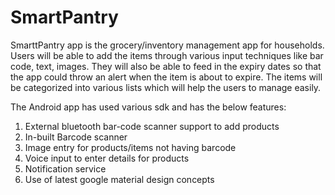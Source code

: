 # SmartPantry
SmarttPantry app is the grocery/inventory management app for households. Users will be able to add the items through various input techniques like bar code, text, images. They will also be able to feed in the expiry dates so that the app could throw an alert when the item is about to expire. The items will be categorized into various lists which will help the users to manage easily.

The Android app has used various sdk and has the below features:

1. External bluetooth bar-code scanner support to add products
2. In-built Barcode scanner
3. Image entry for products/items not having barcode
4. Voice input to enter details for products
5. Notification service
6. Use of latest google material design concepts
